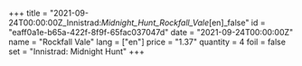 +++
title = "2021-09-24T00:00:00Z_Innistrad:_Midnight_Hunt_Rockfall_Vale_[en]_false"
id = "eaff0a1e-b65a-422f-8f9f-65fac037047d"
date = "2021-09-24T00:00:00Z"
name = "Rockfall Vale"
lang = ["en"]
price = "1.37"
quantity = 4
foil = false
set = "Innistrad: Midnight Hunt"
+++
